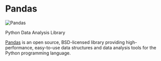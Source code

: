 # Pandas

![Pandas](https://pandas.pydata.org/_static/pandas_logo.png)

Python Data Analysis Library

[Pandas](https://pandas.pydata.org/) is an open source, BSD-licensed library providing high-performance, easy-to-use data structures and data analysis tools for the Python programming language.

